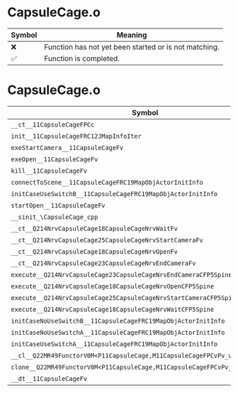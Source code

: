 # CapsuleCage.o
| Symbol | Meaning 
| ------------- | ------------- 
| :x: | Function has not yet been started or is not matching. 
| :white_check_mark: | Function is completed. 


# CapsuleCage.o
| Symbol | Decompiled? |
| ------------- | ------------- |
| `__ct__11CapsuleCageFPCc` | :white_check_mark: |
| `init__11CapsuleCageFRC12JMapInfoIter` | :white_check_mark: |
| `exeStartCamera__11CapsuleCageFv` | :white_check_mark: |
| `exeOpen__11CapsuleCageFv` | :white_check_mark: |
| `kill__11CapsuleCageFv` | :white_check_mark: |
| `connectToScene__11CapsuleCageFRC19MapObjActorInitInfo` | :white_check_mark: |
| `initCaseUseSwitchB__11CapsuleCageFRC19MapObjActorInitInfo` | :white_check_mark: |
| `startOpen__11CapsuleCageFv` | :white_check_mark: |
| `__sinit_\CapsuleCage_cpp` | :white_check_mark: |
| `__ct__Q214NrvCapsuleCage18CapsuleCageNrvWaitFv` | :white_check_mark: |
| `__ct__Q214NrvCapsuleCage25CapsuleCageNrvStartCameraFv` | :white_check_mark: |
| `__ct__Q214NrvCapsuleCage18CapsuleCageNrvOpenFv` | :white_check_mark: |
| `__ct__Q214NrvCapsuleCage23CapsuleCageNrvEndCameraFv` | :white_check_mark: |
| `execute__Q214NrvCapsuleCage23CapsuleCageNrvEndCameraCFP5Spine` | :white_check_mark: |
| `execute__Q214NrvCapsuleCage18CapsuleCageNrvOpenCFP5Spine` | :white_check_mark: |
| `execute__Q214NrvCapsuleCage25CapsuleCageNrvStartCameraCFP5Spine` | :white_check_mark: |
| `execute__Q214NrvCapsuleCage18CapsuleCageNrvWaitCFP5Spine` | :white_check_mark: |
| `initCaseNoUseSwitchB__11CapsuleCageFRC19MapObjActorInitInfo` | :white_check_mark: |
| `initCaseNoUseSwitchA__11CapsuleCageFRC19MapObjActorInitInfo` | :white_check_mark: |
| `initCaseUseSwitchA__11CapsuleCageFRC19MapObjActorInitInfo` | :white_check_mark: |
| `__cl__Q22MR49FunctorV0M<P11CapsuleCage,M11CapsuleCageFPCvPv_v>CFv` | :white_check_mark: |
| `clone__Q22MR49FunctorV0M<P11CapsuleCage,M11CapsuleCageFPCvPv_v>CFP7JKRHeap` | :white_check_mark: |
| `__dt__11CapsuleCageFv` | :white_check_mark: |
